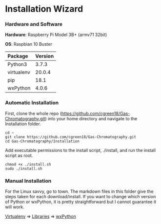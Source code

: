 # Installation Wizard
### Hardware and Software
**Hardware**: Raspberry Pi Model 3B+ (armv71 32bit)

**OS**: Raspbian 10 Buster

|Package     | Version |
|:-----------|:--------|
| Python3 | 3.7.3 |
| virtualenv | 20.0.4 |
| pip | 18.1 |
| wxPython | 4.0.6 |

### Automatic Installation
First, clone the whole repo (https://github.com/cgreen18/Gas-Chromatography.git) into your home directory and navigate to the Installation folder.
```
cd ~
git clone https://github.com/cgreen18/Gas-Chromatography.git
cd Gas-Chromatography/Installation
```

Add executable permissions to the install script, ./install, and run the install script as root.
```
chmod +x ./install.sh
sudo ./install.sh
```

### Manual Installation
For the Linux savvy, go to town. The markdown files in this folder give the steps taken for each download/install. If you want to change which version of Python or wxPython, it is pretty straightforward but I cannot guarantee it will work.

[Virtualenv](https://github.com/cgreen18/Gas-Chromatography/blob/master/Installation/Virtualenv.md) => [Libraries](https://github.com/cgreen18/Gas-Chromatography/blob/master/Installation/Libraries.md) => [wxPython](https://github.com/cgreen18/Gas-Chromatography/blob/master/Installation/wxPython.md)
